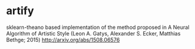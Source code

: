 # artify
sklearn-theano based implementation of the method proposed in 
A Neural Algorithm of Artistic Style (Leon A. Gatys, Alexander S. Ecker, Matthias Bethge; 2015) 
http://arxiv.org/abs/1508.06576


